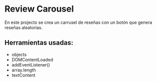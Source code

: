 # Review Carousel
En este projecto se crea un carrusel de reseñas con un botón que genera reseñas aleatorias.

## Herramientas usadas:

  - objects
  - DOMContentLoaded
  - addEventListener()
  - array.length
  - textContent